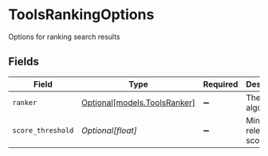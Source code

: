 # ToolsRankingOptions

Options for ranking search results


## Fields

| Field                                                    | Type                                                     | Required                                                 | Description                                              |
| -------------------------------------------------------- | -------------------------------------------------------- | -------------------------------------------------------- | -------------------------------------------------------- |
| `ranker`                                                 | [Optional[models.ToolsRanker]](../models/toolsranker.md) | :heavy_minus_sign:                                       | The ranking algorithm                                    |
| `score_threshold`                                        | *Optional[float]*                                        | :heavy_minus_sign:                                       | Minimum relevance score                                  |